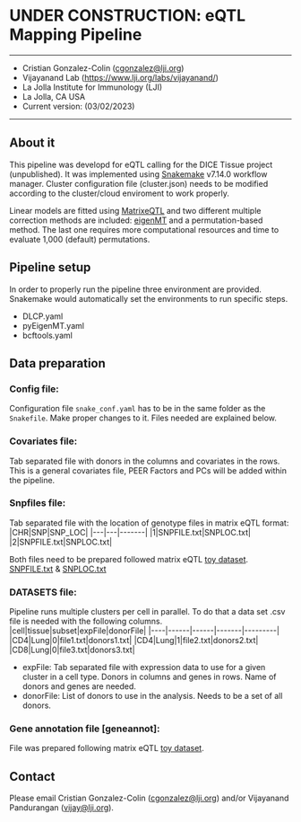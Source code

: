 # UNDER CONSTRUCTION: eQTL Mapping Pipeline

------
* Cristian Gonzalez-Colin (cgonzalez@lji.org)
* Vijayanand Lab (https://www.lji.org/labs/vijayanand/)
* La Jolla Institute for Immunology (LJI)
* La Jolla, CA USA
* Current version: (03/02/2023)
------

## About it

This pipeline was developd for eQTL calling for the DICE Tissue project (unpublished). It was implemented using [Snakemake](https://snakemake.readthedocs.io/en/stable/) v7.14.0 workflow manager. Cluster configuration file (cluster.json) needs to be modified according to the cluster/cloud enviroment to work properly.

Linear models are fitted using [MatrixeQTL](http://www.bios.unc.edu/research/genomic_software/Matrix_eQTL/) and two different multiple correction methods are included: [eigenMT](https://github.com/joed3/eigenMT) and a permutation-based method. The last one requires more computational resources and time to evaluate 1,000 (default) permutations.

## Pipeline setup

In order to properly run the pipeline three environment are provided. Snakemake would automatically set the environments to run specific steps.

* DLCP.yaml
* pyEigenMT.yaml
* bcftools.yaml


## Data preparation

### Config file:

Configuration file ```snake_conf.yaml``` has to be in the same folder as the ```Snakefile```. Make proper changes to it. Files needed are explained below.

### Covariates file:

Tab separated file with donors in the columns and covariates in the rows. This is a general covariates file, PEER Factors and PCs will be added within the pipeline.

### Snpfiles file:

Tab separated file with the location of genotype files in matrix eQTL format:
|CHR|SNP|SNP_LOC|
|---|---|-------|
|1|SNPFILE.txt|SNPLOC.txt|
|2|SNPFILE.txt|SNPLOC.txt|

Both files need to be prepared followed matrix eQTL [toy dataset](http://www.bios.unc.edu/research/genomic_software/Matrix_eQTL/Sample_Data/SNP.txt). [SNPFILE.txt](http://www.bios.unc.edu/research/genomic_software/Matrix_eQTL/Sample_Data/SNP.txt) & [SNPLOC.txt](http://www.bios.unc.edu/research/genomic_software/Matrix_eQTL/Sample_Data/snpsloc.txt)

### DATASETS file:

Pipeline runs multiple clusters per cell in parallel. To do that a data set .csv file is needed with the following columns.  
|cell|tissue|subset|expFile|donorFile|
|----|------|------|-------|---------|
|CD4|Lung|0|file1.txt|donors1.txt|
|CD4|Lung|1|file2.txt|donors2.txt|
|CD8|Lung|0|file3.txt|donors3.txt|

* expFile: Tab separated file with expression data to use for a given cluster in a cell type. Donors in columns and genes in rows. Name of donors and genes are needed.
* donorFile: List of donors to use in the analysis. Needs to be a set of all donors.

### Gene annotation file [geneannot]:

File was prepared following matrix eQTL [toy dataset](http://www.bios.unc.edu/research/genomic_software/Matrix_eQTL/Sample_Data/geneloc.txt).



## Contact

Please email Cristian Gonzalez-Colin (cgonzalez@lji.org)  and/or Vijayanand Pandurangan (vijay@lji.org).
